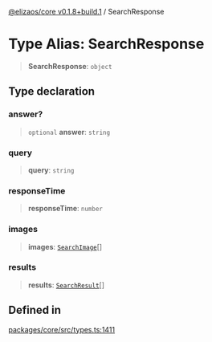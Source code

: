 [@elizaos/core v0.1.8+build.1](../index.md) / SearchResponse

# Type Alias: SearchResponse

> **SearchResponse**: `object`

## Type declaration

### answer?

> `optional` **answer**: `string`

### query

> **query**: `string`

### responseTime

> **responseTime**: `number`

### images

> **images**: [`SearchImage`](SearchImage.md)[]

### results

> **results**: [`SearchResult`](SearchResult.md)[]

## Defined in

[packages/core/src/types.ts:1411](https://github.com/Vicolee/riddleculous-ai-agent/blob/main/packages/core/src/types.ts#L1411)
